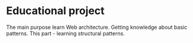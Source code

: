
Educational project
===================

The main purpose learn Web architecture.
Getting knowledge about basic patterns.
This part - learning structural patterns.
